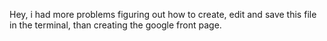 Hey, i had more problems figuring out how to create, edit and save this file in the terminal, than creating the google front page.



